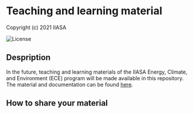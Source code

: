 # Teaching and learning material

Copyright (c) 2021 IIASA

![License](https://img.shields.io/github/license/iiasa/ece-teaching)

## Despription

In the future, teaching and learning materials of the IIASA Energy, Climate, and Environment (ECE) program will be made available in this repository. The material and documentation can be found [here](https://teaching.ece.iiasa.ac.at/).

## How to share your material


